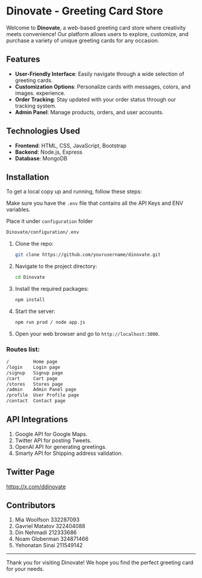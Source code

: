 
# Dinovate - Greeting Card Store

Welcome to **Dinovate**, a web-based greeting card store where creativity meets convenience! Our platform allows users to explore, customize, and purchase a variety of unique greeting cards for any occasion.

## Features

- **User-Friendly Interface**: Easily navigate through a wide selection of greeting cards.
- **Customization Options**: Personalize cards with messages, colors, and images.
 experience.
- **Order Tracking**: Stay updated with your order status through our tracking system.
- **Admin Panel**: Manage products, orders, and user accounts.

## Technologies Used

- **Frontend**: HTML, CSS, JavaScript, Bootstrap
- **Backend**: Node.js, Express
- **Database**: MongoDB

## Installation

To get a local copy up and running, follow these steps:

Make sure you have the `.env` file that contains all the API Keys and ENV variables.

Place it under `configuration` folder
```bash
Dinovate/configuration/.env
```

1. Clone the repo:
   ```bash
   git clone https://github.com/yourusername/dinovate.git
   ```
2. Navigate to the project directory:
   ```bash
   cd Dinovate
   ```
3. Install the required packages:
   ```bash
   npm install
   ```
4. Start the server:
   ```bash
   npm run prod / node app.js
   ```
5. Open your web browser and go to `http://localhost:3000`.

### Routes list:

```bash
/         Home page
/login    Login page
/signup   Signup page
/cart     Cart page
/stores   Stores page
/admin    Admin Panel page
/profile  User Profile page
/contact  Contact page
```

## API Integrations
1. Google API for Google Maps.
2. Twitter API for posting Tweets.
3. OpenAI API for generating greetings.
4. Smarty API for Shipping address validation.

## Twitter Page
https://x.com/ddinovate


## Contributors
1. Mia Woolfson 332287093
2. Gavriel Matatov 322404088
3. Din Nehmadi 212333686
4. Noam Globerman 324871466
5. Yehonatan Sinai 211549142

---

Thank you for visiting Dinovate! We hope you find the perfect greeting card for your needs.
